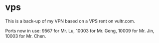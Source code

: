 # vps

This is a back-up of my VPN based on a VPS rent on vultr.com.

Ports now in use:
9567	for Mr. Lu,
10003	for Mr. Geng,
10009	for Mr. Jin,
10003	for Mr. Chen.
